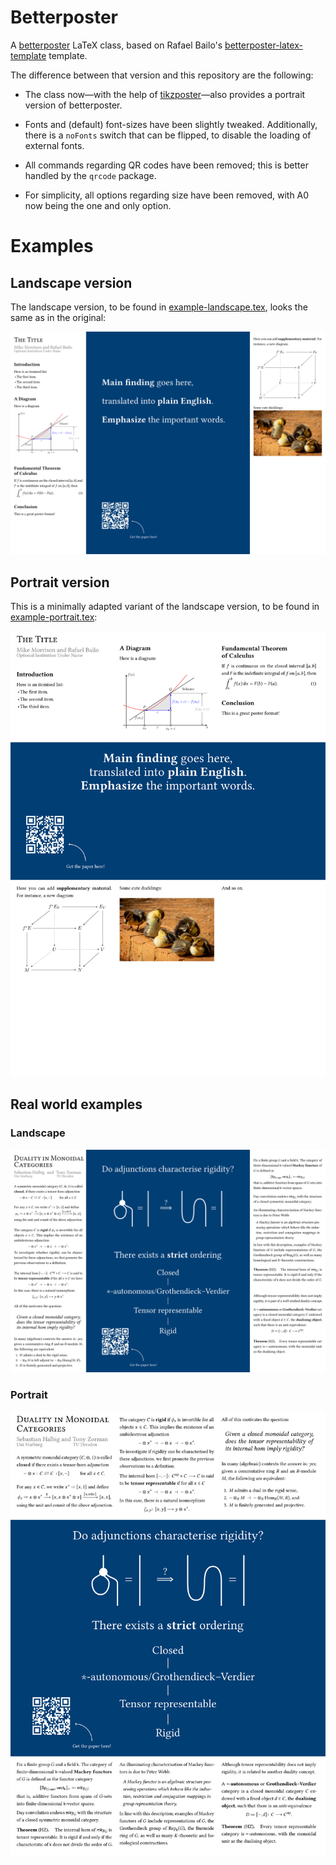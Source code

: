 # Betterposter

A [betterposter][bp] LaTeX class,
based on Rafael Bailo's [betterposter-latex-template][bp-latex] template.

The difference between that version and this repository are the following:

  - The class now—with the help of [tikzposter]—also provides a portrait version of betterposter.

  - Fonts and (default) font-sizes have been slightly tweaked.
    Additionally, there is a `noFonts` switch that can be flipped,
    to disable the loading of external fonts.

  - All commands regarding QR codes have been removed;
    this is better handled by the `qrcode` package.

  - For simplicity,
    all options regarding size have been removed,
    with A0 now being the one and only option.

# Examples

## Landscape version

The landscape version,
to be found in [example-landscape.tex](./example-landscape.tex),
looks the same as in the original:

<img src="./img/example-landscape.png" width="600px" />

## Portrait version

This is a minimally adapted variant of the landscape version,
to be found in [example-portrait.tex](./example-portrait.tex):

<img src="./img/example-portrait.png" width="600px" />

## Real world examples

### Landscape

<img src="./img/real-landscape.png" width="600px" />

### Portrait

<img src="./img/real-portrait.png" width="600px" />

[bp-latex]: https://github.com/rafaelbailo/betterposter-latex-template
[bp]: https://www.youtube.com/watch?v=1RwJbhkCA58&feature=youtu.be
[tikzposter]: https://www.ctan.org/pkg/tikzposter
